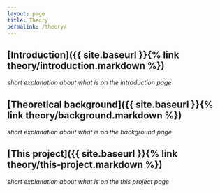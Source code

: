 ```yaml
---
layout: page
title: Theory
permalink: /theory/
---
```


## [Introduction]({{ site.baseurl }}{% link theory/introduction.markdown %})

_short explanation about what is on the introduction page_

## [Theoretical background]({{ site.baseurl }}{% link theory/background.markdown %})

_short explanation about what is on the background page_

## [This project]({{ site.baseurl }}{% link theory/this-project.markdown %})

_short explanation about what is on the this project page_
